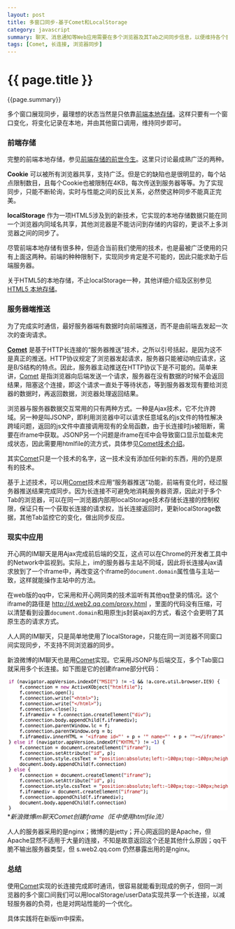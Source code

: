 ```yaml
---
layout: post
title: 多窗口同步-基于Comet和LocalStorage
category: javascript
summary: 聊天、消息通知等Web应用需要在多个浏览器及其Tab之间同步信息，以便维持各个窗口相同的状态，并防止重复提醒。为了实现同步功能，各窗口之间需要能够共享数据，Web应用在这种情况下可用的方法只有前端的本地存储和后端的服务器存储。WebSocket这种双向通信机制，目前在浏览器和服务器端支持情况都不是很健全，因此不在考虑范围。如果信息能够推送到浏览器，而不是由浏览器定时轮询，那么就能保证内容的实时性，就能很好地实现同步功能。
tags: [Comet, 长连接, 浏览器同步]
---
```


{{ page.title }}
================

{{page.summary}}

多个窗口展现同步，最理想的状态当然是只依靠[前端本地存储][2]。这样只要有一个窗口变化，将变化记录在本地，并由其他窗口调用，维持同步即可。

### 前端存储

完整的前端本地存储，参见[前端存储的前世今生][2]。这里只讨论最成熟广泛的两种。

**Cookie** 可以被所有浏览器共享，支持广泛。但是它的缺陷也是很明显的，每个站点限制数目，且每个Cookie也被限制在4KB，每次传送到服务器等等。为了实现同步，只能不断轮询，实时与性能之间的反比关系，必然使这种同步不能真正完美。

**localStorage** 作为一项HTML5涉及到的新技术，它实现的本地存储数据只能在同一个浏览器内同域名共享，其他浏览器是不能访问到存储的内容的，更谈不上多浏览器之间的同步了。

尽管前端本地存储有很多种，但适合当前我们使用的技术，也是最被广泛使用的只有上面这两种。前端的种种限制下，实现同步肯定是不可能的，因此只能求助于后端服务器。

关于HTML5的本地存储，不止localStorage一种，其他详细介绍及区别参见[HTML5 本地存储][3]。

### 服务器端推送

为了完成实时通信，最好服务器端有数据时向前端推送，而不是由前端去发起一次次的查询请求。

**[Comet][1]** 是基于HTTP长连接的“服务器推送”技术，之所以引号括起，是因为这不是真正的推送。HTTP协议规定了浏览器发起请求，服务器只能被动响应请求，这是B/S结构的特点。因此，服务器主动推送在HTTP协议下是不可能的。简单来讲，[Comet][1] 是指浏览器向后端发送一个请求，服务器在没有数据的时候不会返回结果，阻塞这个连接，即这个请求一直处于等待状态，等到服务器发现有要给浏览器的数据时，再返回数据，浏览器处理返回结果。

浏览器与服务器数据交互常用的只有两种方式。一种是Ajax技术，它不允许跨域。另一种是叫JSONP，即利用浏览器中可以请求任意域名的js文件的特性解决跨域问题，返回的js文件中直接调用现有的全局函数，由于长连接时js被阻断，需要在iframe中获取。JSONP另一个问题是iframe在IE中会导致窗口显示加载未完成状态，因此需要用htmlfile的流方式，具体参见[Comet技术介绍][1]。

其实[Comet][1]只是一个技术的名字，这一技术没有添加任何新的东西，用的仍是原有的技术。

基于上述技术，可以用[Comet][1]技术应用“服务器推送”功能，前端有变化时，经过服务器推送结果完成同步。因为长连接不可避免地消耗服务器资源，因此对于多个Tab的浏览器，可以在同一浏览器内部用localStorage技术存储长连接的控制权限，保证只有一个获取长连接的请求权，当长连接返回时，更新localStorage数据，其他Tab监控它的变化，做出同步反应。

### 现实中应用

开心网的IM聊天是用Ajax完成前后端的交互，这点可以在Chrome的开发者工具中的Network中监视到。实际上，im的服务器与主站不同域，因此将长连接Ajax请求放到了一个iframe中，再改变这个iframe的`document.domain`属性值与主站一致，这样就能操作主站中的方法。

在web版的qq中，它采用和开心网同类的技术监听有其他qq登录的情况。这个iframe的路径是 http://d.web2.qq.com/proxy.html ，里面的代码没有压缩，可以清楚看到设置`document.domain`和用原生js封装ajax的方式，看这个会更明了其原生态的请求方式。

人人网的IM聊天，只是简单地使用了localStorage，只能在同一浏览器不同窗口间实现同步，不支持不同浏览器的同步。

新浪微博的IM聊天也是用[Comet][1]实现。它采用JSONP与后端交互，多个Tab窗口就采用多个长连接。如下图是它的创建iframe部分代码：

![新浪微博im聊天Comet创建iframe](/i/2012-10-23-01.png) <br/> **新浪微博im聊天Comet创建iframe（IE中使用htmlfile流）*

人人的服务器采用的是nginx；微博的是jetty；开心网返回的是Apache，但Apache显然不适用于大量的连接，不知是故意返回这个还是其他什么原因；qq干脆不输出服务器类型，但 s.web2.qq.com 仍然暴露出用的是nginx。

### 总结

使用[Comet][1]实现的长连接完成即时通讯，很容易就能看到现成的例子，但同一浏览器的多个窗口间我们可以用localStorage/userData实现共享一个长连接，以减轻服务器的负荷，也是对网站性能的一个优化。

具体实践将在新版im中探索。


[1]: http://www.ibm.com/developerworks/cn/web/wa-lo-comet/ "Comet：基于 HTTP 长连接的“服务器推”技术"
[2]: http://blog.csdn.net/dojotoolkit/article/details/6614883 "本地存储的前世今生"
[3]: http://www.cnblogs.com/rainman/archive/2011/06/22/2086069.html "HTML5 的本地存储"

